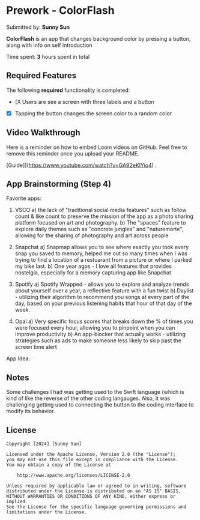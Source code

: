 # Prework - ColorFlash

Submitted by: **Sunny Sun**

**ColorFlash** is an app that changes background color by pressing a button, along with info on self introduction

Time spent: **3** hours spent in total

## Required Features

The following **required** functionality is completed:

- [X  Users are see a screen with three labels and a button
- [X] Tapping the button changes the screen color to a random color
 
## Video Walkthrough

Here is a reminder on how to embed Loom videos on GitHub. Feel free to remove this reminder once you upload your README. 

[Guide]](https://www.youtube.com/watch?v=GA92eKlYio4) .

## App Brainstorming (Step 4)
Favorite apps: 
1. VSCO
    a) the lack of "traditional social media features" such as follow count & like count to preserve the mission of the app as a photo sharing platform focused on art and photography. 
    b) The "spaces" feature to explore daily themes  such as "concrete jungles" and "naturemorte", allowing for the sharing of photography and art across people 
2. Snapchat 
    a) Snapmap allows you to see where exactly you took every snap you saved to memory, helped me out so many times when I was trying to find a location of a restuarant from a picture or where I parked my bike last. 
    b) One year agos - I love all features that provides nostelgia, especially for a memory capturing app like Snapchat 

3. Spotify 
    a) Spotify Wrapped - allows you to explore and analyze trends about yourself over a year, a reflective feature with a fun twist 
    b) Daylist - utilizing their algorithm to recommend you songs at every part of the day, based on your previous listening habits that hour of that day of the week. 
    
4. Opal 
    a) Very specific focus scores that breaks down the % of times you were focused every hour, allowing you to pinpoint when you can improve productivity 
    b) An app-blocker that actually works - utilizing strategies such as ads to make someone less likely to skip past the screen time alert 
    
App Idea: 

## Notes

Some challenges I had was getting used to the Swift language (which is kind of like the reverse of the other coding langauges. Also, it was challenging getting used to connecting the button to the coding interface to modify its behavior. 


## License

    Copyright [2024] [Sunny Sun]

    Licensed under the Apache License, Version 2.0 (the "License");
    you may not use this file except in compliance with the License.
    You may obtain a copy of the License at

        http://www.apache.org/licenses/LICENSE-2.0

    Unless required by applicable law or agreed to in writing, software
    distributed under the License is distributed on an "AS IS" BASIS,
    WITHOUT WARRANTIES OR CONDITIONS OF ANY KIND, either express or implied.
    See the License for the specific language governing permissions and
    limitations under the License.
